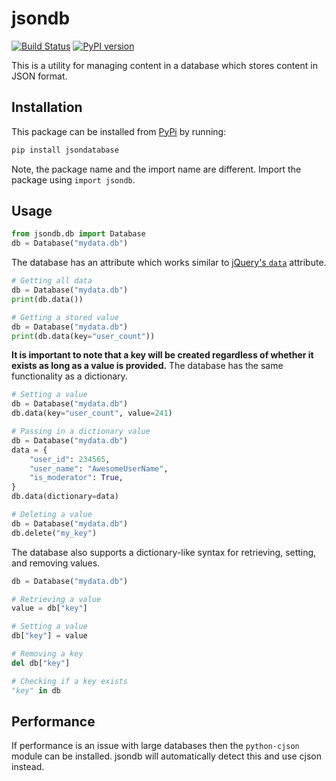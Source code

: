 # jsondb

[![Build Status][travis-image]][travis-build]
[![PyPI version](https://badge.fury.io/py/jsondatabase.svg)](https://badge.fury.io/py/jsondatabase)

This is a utility for managing content in a database which stores
content in JSON format.

## Installation

This package can be installed from [PyPi](https://pypi.python.org/pypi/jsondatabase) by running:

```bash
pip install jsondatabase
```

Note, the package name and the import name are different.
Import the package using `import jsondb`.

## Usage

```python
from jsondb.db import Database
db = Database("mydata.db")
```

The database has an attribute which works similar to
[jQuery's `data`][jquery-data] attribute.

```python
# Getting all data
db = Database("mydata.db")
print(db.data())
```

```python
# Getting a stored value
db = Database("mydata.db")
print(db.data(key="user_count"))
```

**It is important to note that a key will be created regardless of whether it
exists as long as a value is provided.** The database has the same functionality
as a dictionary.

```python
# Setting a value
db = Database("mydata.db")
db.data(key="user_count", value=241)
```

```python
# Passing in a dictionary value
db = Database("mydata.db")
data = {
    "user_id": 234565,
    "user_name": "AwesomeUserName",
    "is_moderator": True,
}
db.data(dictionary=data)
```

```python
# Deleting a value
db = Database("mydata.db")
db.delete("my_key")
```

The database also supports a dictionary-like syntax for retrieving, setting, and
removing values.

```python
db = Database("mydata.db")

# Retrieving a value
value = db["key"]

# Setting a value
db["key"] = value

# Removing a key
del db["key"]

# Checking if a key exists
"key" in db
```

## Performance
If performance is an issue with large databases then the `python-cjson` module
can be installed. jsondb will automatically detect this and use cjson instead.

[jquery-data]: http://api.jquery.com/data/
[travis-build]: https://travis-ci.org/gunthercox/jsondb
[travis-image]: https://travis-ci.org/gunthercox/jsondb.svg

